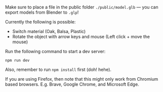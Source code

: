 
Make sure to place a file in the public folder `./public/model.glb` — you can export models from Blender to `.glp`!

Currently the following is possible:

- Switch material (Oak, Balsa, Plastic)
- Rotate the object with arrow keys and mouse (Left click + move the mouse)

Run the following command to start a dev server:
```
npm run dev
```

Also, remember to run `npm install` first (doh! hehe).

If you are using Firefox, then note that this might only work from Chromium based browsers. E.g. Brave, Google Chrome, and Microsoft Edge.
